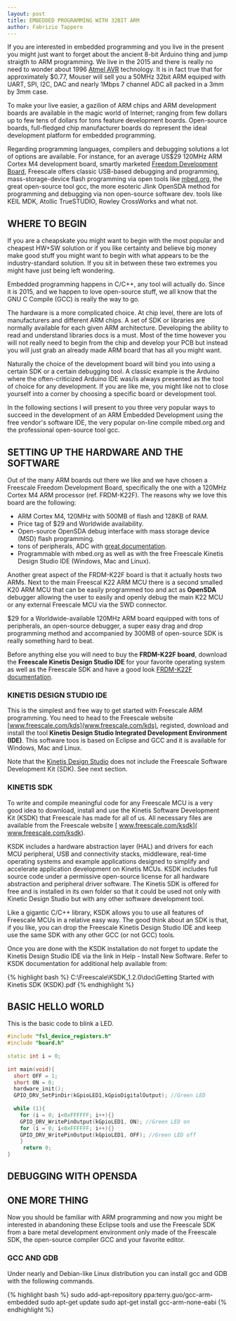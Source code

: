 ```yaml
---
layout: post
title: EMBEDDED PROGRAMMING WITH 32BIT ARM
author: Fabrizio Tappero
---
```


If you are interested in embedded programming and you live in the present you might just want to forget about the ancient 8-bit Arduino thing and jump straigth to ARM programming. We live in the 2015 and there is really no need to wonder about 1996 [Atmel AVR](https://en.wikipedia.org/wiki/Atmel_AVR) technology. It is in fact true that for approximately $0.77, Mouser will sell you a 50MHz 32bit ARM equiped with UART, SPI, I2C, DAC and nearly 1Mbps 7 channel ADC all packed in a 3mm by 3mm case.

To make your live easier, a gazilion of ARM chips and ARM development boards are available in the magic world of Internet; ranging from few dollars up to few tens of dollars for tons feature development boards. Open-source boards, full-fledged chip manufacturer boards do represent the ideal development platform for embedded programming. 

Regarding programming languages, compilers and debugging solutions a lot of options are available. For instance, for an average US$29 120MHz ARM Cortex M4 development board, smartly marketed [Freedom Development Board](http://cache.freescale.com/files/soft_dev_tools/doc/user_guide/FRDM-K22F-QSG.pdf), Freescale offers classic USB-based debugging and programming, mass-storage-device flash programming via open tools like [mbed.org](http://www.mbed.org), the great open-source tool gcc, the more esoteric Jlink OpenSDA method for programming and debugging via non open-source software dev. tools like KEIL MDK, Atollic TrueSTUDIO, Rowley CrossWorks and what not.

## WHERE TO BEGIN
If you are a cheapskate you might want to begin with the most popular and cheapest HW+SW solution or if you like certainty and believe big money make good stuff you might want to begin with what appears to be the industry-standard solution. If you sit in between these two extremes you might have just being left wondering.

Embedded programming happens in C/C++, any tool will actually do. Since it is 2015, and we happen to love open-source stuff, we all know that the GNU C Compile (GCC) is really the way to go.

The hardware is a more complicated choice. At chip level, there are lots of manufacturers and different ARM chips. A set of SDK or libraries are normally available for each given ARM architecture. Developing the ability to read and understand libraries docs is a must. Most of the time however you will not really need to begin from the chip and develop your PCB but instead you will just grab an already made ARM board that has all you might want.

Naturally the choice of the development board will bind you into using a certain SDK or a certain debugging tool. A classic example is the Arduino where the often-criticized Arduino IDE was/is always presented as the tool of choice for any development. If you are like me, you might like not to close yourself into a corner by choosing a specific board or development tool. 

In the following sections I will present to you three very popular ways to succeed in the development of an ARM Embedded Development using the free vendor's software IDE, the very popular on-line compile mbed.org and the professional open-source tool gcc.

## SETTING UP THE HARDWARE AND THE SOFTWARE
Out of the many ARM boards out there we like and we have chosen a Freescale Freedom Development Board, specifically the one with a 120MHz Cortex M4 ARM processor (ref. FRDM-K22F). The reasons why we love this board are the following:

* ARM Cortex M4, 120MHz with 500MB of flash and 128KB of RAM.
* Price tag of $29 and Worldwide availability.
* Open-source OpenSDA debug interface with mass storage device (MSD) flash programming.
* tons of peripherals, ADC  with [great documentation](http://cache.freescale.com/files/microcontrollers/doc/user_guide/FRDMK22FUG.pdf).
* Programmable with mbed.org as well as with the free Freescale Kinetis Design Studio IDE (Windows, Mac and Linux).

Another great aspect of the FRDM-K22F board is that it actually hosts two ARMs. Next to the main Freescal K22 ARM MCU there is a second smalled K20 ARM MCU that can be easily programmed too and act as **OpenSDA** debugger allowing the user to easily and openly debug the main K22 MCU or any external Freescale MCU via the SWD connector.

$29 for a Worldwide-available 120MHz ARM board equipped with tons of peripherals, an open-source 
debugger, a super easy drag and drop programming method and accompanied by 300MB of open-source 
SDK is really something hard to beat.

Before anything else you will need to buy the **FRDM-K22F board**, download the **Freescale Kinetis Design Studio IDE** for your favorite operating system as well as the Freescale SDK and have a good look [FRDM-K22F documentation](/pdf/K20P64M50SF0RM.pdf).

### KINETIS DESIGN STUDIO IDE
This is the simplest and free way to get started with Freescale ARM programming. You need to head to the Freescale website [www.freescale.com/kds](www.freescale.com/kds), registed, download and install the tool **Kinetis Design Studio Integrated Development Environment (IDE)**. This software toos is based on Eclipse and GCC and it is available for Windows, Mac and Linux.

Note that the [Kinetis Design Studio](www.freescale.com/kds) does not include the Freescale Software Development Kit (SDK). See next section.

### KINETIS SDK
To write and compile meaningful code for any Freescale MCU is a very good idea to download, install and use the Kinetis Software Development Kit (KSDK) that Freescale has made for all of us. All necessary files are available from the Freescale website [ www.freescale.com/ksdk]( www.freescale.com/ksdk).

KSDK includes a hardware abstraction layer (HAL) and drivers for each MCU peripheral, USB and connectivity stacks, middleware, real-time operating systems and example applications designed to simplify and accelerate application development on Kinetis MCUs. KSDK includes full source code under a permissive open-source license for all hardware abstraction and peripheral driver software. The Kinetis SDK is offered for free and is installed in its own folder so that it could be used not only with Kinetic Design Studio but with any other software development tool.

Like a gigantic C/C++ library, KSDK allows you to use all features of Freescale MCUs in a relative easy way. The good think about an SDK is that, if you like, you can drop the Freescale Kinetis Design Studio IDE and keep use the same SDK with any other GCC (or not GCC) tools.

Once you are done with the KSDK installation do not forget to update the Kinetis Design Studio IDE via the link in Help - Install New Software. Refer to KSDK documentation for additional help available from:

{% highlight bash %}
C:\Freescale\KSDK_1.2.0\doc\Getting Started with Kinetis SDK (KSDK).pdf
{% endhighlight %}

## BASIC HELLO WORLD

This is the basic code to blink a LED.

```cpp
#include "fsl_device_registers.h"
#include "board.h"
 
static int i = 0;
 
int main(void){
  short OFF = 1;
  short ON = 0;
  hardware_init();
  GPIO_DRV_SetPinDir(kGpioLED1,kGpioDigitalOutput); //Green LED
  
  while (1){
    for (i = 0; i<0xFFFFFF; i++){}
    GPIO_DRV_WritePinOutput(kGpioLED1, ON); //Green LED on
    for (i = 0; i<0xFFFFFF; i++){}
    GPIO_DRV_WritePinOutput(kGpioLED1, OFF); //Green LED off
    }
     return 0;
}
```


## DEBUGGING WITH OPENSDA

## ONE MORE THING
Now you should be familiar with ARM programming and now you might be interested in abandoning these Eclipse tools and use the Freescale SDK from a bare metal development environment only made of the Freescale SDK, the open-source compiler GCC and your favorite editor.

### GCC AND GDB
Under nearly and Debian-like Linux distribution you can install gcc and GDB with the following commands.

{% highlight bash %}
sudo add-apt-repository ppa:terry.guo/gcc-arm-embedded
sudo apt-get update
sudo apt-get install gcc-arm-none-eabi
{% endhighlight %}



